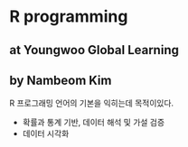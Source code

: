 # R programming
## at Youngwoo Global Learning
## by Nambeom Kim 

R 프로그래밍 언어의 기본을 익히는데 목적이있다.

- 확률과 통계 기반, 데이터 해석 및 가설 검증
- 데이터 시각화
